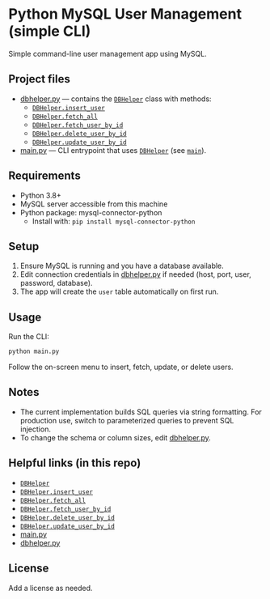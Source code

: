 # Python MySQL User Management (simple CLI)

Simple command-line user management app using MySQL.

## Project files
- [dbhelper.py](dbhelper.py) — contains the [`DBHelper`](dbhelper.py) class with methods:
  - [`DBHelper.insert_user`](dbhelper.py)
  - [`DBHelper.fetch_all`](dbhelper.py)
  - [`DBHelper.fetch_user_by_id`](dbhelper.py)
  - [`DBHelper.delete_user_by_id`](dbhelper.py)
  - [`DBHelper.update_user_by_id`](dbhelper.py)
- [main.py](main.py) — CLI entrypoint that uses [`DBHelper`](dbhelper.py) (see [`main`](main.py)).

## Requirements
- Python 3.8+
- MySQL server accessible from this machine
- Python package: mysql-connector-python
  - Install with: `pip install mysql-connector-python`

## Setup
1. Ensure MySQL is running and you have a database available.
2. Edit connection credentials in [dbhelper.py](dbhelper.py) if needed (host, port, user, password, database).
3. The app will create the `user` table automatically on first run.

## Usage
Run the CLI:
```sh
python main.py
```
Follow the on-screen menu to insert, fetch, update, or delete users.

## Notes
- The current implementation builds SQL queries via string formatting. For production use, switch to parameterized queries to prevent SQL injection.
- To change the schema or column sizes, edit [dbhelper.py](dbhelper.py).

## Helpful links (in this repo)
- [`DBHelper`](dbhelper.py)
- [`DBHelper.insert_user`](dbhelper.py)
- [`DBHelper.fetch_all`](dbhelper.py)
- [`DBHelper.fetch_user_by_id`](dbhelper.py)
- [`DBHelper.delete_user_by_id`](dbhelper.py)
- [`DBHelper.update_user_by_id`](dbhelper.py)
- [main.py](main.py)
- [dbhelper.py](dbhelper.py)

## License
Add a license as needed.

